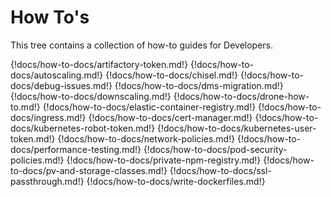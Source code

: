 # How To's

This tree contains a collection of how-to guides for Developers.

{!docs/how-to-docs/artifactory-token.md!}
{!docs/how-to-docs/autoscaling.md!}
{!docs/how-to-docs/chisel.md!}
{!docs/how-to-docs/debug-issues.md!}
{!docs/how-to-docs/dms-migration.md!}
{!docs/how-to-docs/downscaling.md!}
{!docs/how-to-docs/drone-how-to.md!}
{!docs/how-to-docs/elastic-container-registry.md!}
{!docs/how-to-docs/ingress.md!}
{!docs/how-to-docs/cert-manager.md!}
{!docs/how-to-docs/kubernetes-robot-token.md!}
{!docs/how-to-docs/kubernetes-user-token.md!}
{!docs/how-to-docs/network-policies.md!}
{!docs/how-to-docs/performance-testing.md!}
{!docs/how-to-docs/pod-security-policies.md!}
{!docs/how-to-docs/private-npm-registry.md!}
{!docs/how-to-docs/pv-and-storage-classes.md!}
{!docs/how-to-docs/ssl-passthrough.md!}
{!docs/how-to-docs/write-dockerfiles.md!}

